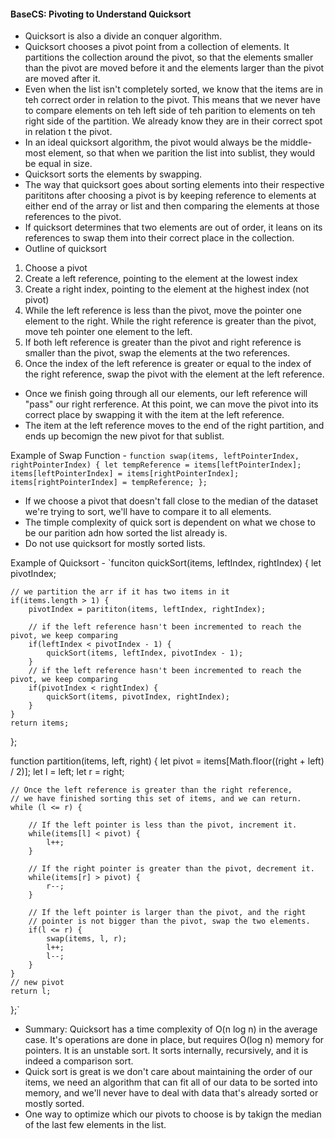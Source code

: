 #### BaseCS: Pivoting to Understand Quicksort
* Quicksort is also a divide an conquer algorithm.
* Quicksort chooses a pivot point from a collection of elements. It partitions the collection around the pivot, so that the elements smaller than the pivot are moved before it and the elements larger than the pivot are moved after it.
* Even when the list isn't completely sorted, we know that the items are in teh correct order in relation to the pivot. This means that we never have to compare elements on teh left side of teh parition to elements on teh right side of the partition. We already know they are in their correct spot in relation t the pivot.
* In an ideal quicksort algorithm, the pivot would always be the middle-most element, so that when we parition the list into sublist, they would be equal in size.
* Quicksort sorts the elements by swapping. 
* The way that quicksort goes about sorting elements into their respective parititons after choosing a pivot is by keeping reference to elements at either end of the array or list and then comparing the elements at those references to the pivot.
* If quicksort determines that two elements are out of order, it leans on its references to swap them into their correct place in the collection.
* Outline of quicksort  
1) Choose a pivot  
2) Create a left reference, pointing to the element at the lowest index  
3) Create a right index, pointing to the element at the highest index (not pivot)   
4) While the left reference is less than the pivot, move the pointer one element to the right. While the right reference is greater than the pivot, move teh pointer one element to the left.
5) If both left reference is greater than the pivot and right reference is smaller than the pivot, swap the elements at the two references.
6) Once the index of the left reference is greater or equal to the index of the right reference, swap the pivot with the element at the left reference.

* Once we finish going through all our elements, our left reference will "pass" our right rerference. At this point, we can move the pivot into its correct place by swapping it with the item at the left reference.
* The item at the left reference moves to the end of the right partition, and ends up becomign the new pivot for that sublist.

Example of Swap Function - 
`function swap(items, leftPointerIndex, rightPointerIndex) {
    let tempReference = items[leftPointerIndex];
    items[leftPointerIndex] = items[rightPointerIndex];
    items[rightPointerIndex] = tempReference;
};`
  
* If we choose a pivot that doesn't fall close to the median of the dataset we're trying to sort, we'll have to compare it to all elements.
* The timple complexity of quick sort is dependent on what we chose to be our parition adn how sorted the list already is.
* Do not use quicksort for mostly sorted lists.

Example of Quicksort - 
`funciton quickSort(items, leftIndex, rightIndex) {
    let pivotIndex;

    // we partition the arr if it has two items in it
    if(items.length > 1) {
        pivotIndex = parititon(items, leftIndex, rightIndex);

        // if the left reference hasn't been incremented to reach the pivot, we keep comparing
        if(leftIndex < pivotIndex - 1) {
            quickSort(items, leftIndex, pivotIndex - 1);
        }
        // if the left reference hasn't been incremented to reach the pivot, we keep comparing
        if(pivotIndex < rightIndex) {
            quickSort(items, pivotIndex, rightIndex);
        }
    }
    return items;
};

function partition(items, left, right) {
    let pivot = items[Math.floor((right + left) / 2)];
    let l = left;
    let r = right;

    // Once the left reference is greater than the right reference,
    // we have finished sorting this set of items, and we can return.  
    while (l <= r) {

        // If the left pointer is less than the pivot, increment it.
        while(items[l] < pivot) {
            l++;
        }

        // If the right pointer is greater than the pivot, decrement it.    
        while(items[r] > pivot) {
            r--;
        }

        // If the left pointer is larger than the pivot, and the right
        // pointer is not bigger than the pivot, swap the two elements.
        if(l <= r) {
            swap(items, l, r);
            l++;
            l--;
        }
    }
    // new pivot
    return l;
};`
  
* Summary: Quicksort has a time complexity of O(n log n) in the average case. It's operations are done in place, but requires O(log n) memory for pointers. It is an unstable sort. It sorts internally, recursively, and it is indeed a comparison sort.
* Quick sort is great is we don't care about maintaining the order of our items, we need an algorithm that can fit all of our data to be sorted into memory, and we'll never have to deal with data that's already sorted or mostly sorted.
* One way to optimize which our pivots to choose is by takign the median of the last few elements in the list.